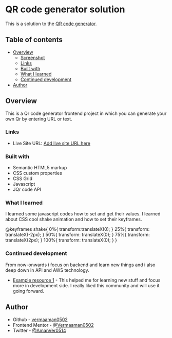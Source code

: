 # QR code generator solution

This is a solution to the [QR code generator](https://www.frontendmentor.io/challenges/qr-code-component-iux_sIO_H).
## Table of contents

- [Overview](#overview)
  - [Screenshot](#screenshot)
  - [Links](#links)
  - [Built with](#built-with)
  - [What I learned](#what-i-learned)
  - [Continued development](#continued-development)
- [Author](#author)


## Overview
This is a Qr code generator frontend project in which you can generate your own Qr by entering URL or text.


### Links

- Live Site URL: [Add live site URL here](https://your-live-site-url.com)


### Built with

- Semantic HTML5 markup
- CSS custom properties
- CSS Grid
- Javascript
- JQr code API


### What I learned

I learned some javascript codes how to set and get their values.
I learned about CSS cool shake animation and how to set their keyframes.

@keyframes shake{
    0%{
        transform:translateX(0);
    }
    25%{
        transform: translateX(-2px);
    }
    50%{
        transform: translateX(0);
    }
    75%{
        transform: translateX(2px);
    }
    100%{
        transform: translateX(0);
    }
}


### Continued development

From now-onwards i focus on backend and learn new things and i also deep down in API and AWS technology. 


- [Example resource 1](https://www.frontendmentor.io/community) - This helped me for learning new stuff and focus more in development side. I really liked this community and will use it going forward.

## Author

- Github - [vermaaman0502](https://github.com/vermaaman0502)
- Frontend Mentor - [@Vermaaman0502](https://www.frontendmentor.io/profile/yourusername)
- Twitter - [@AmanVer0514](https://twitter.com/AmanVer0514)



